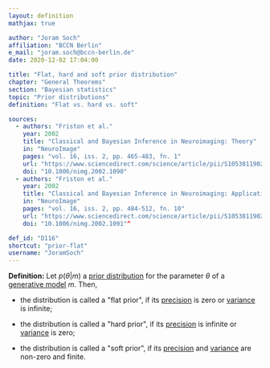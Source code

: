 ```yaml
---
layout: definition
mathjax: true

author: "Joram Soch"
affiliation: "BCCN Berlin"
e_mail: "joram.soch@bccn-berlin.de"
date: 2020-12-02 17:04:00

title: "Flat, hard and soft prior distribution"
chapter: "General Theorems"
section: "Bayesian statistics"
topic: "Prior distributions"
definition: "Flat vs. hard vs. soft"

sources:
  - authors: "Friston et al."
    year: 2002
    title: "Classical and Bayesian Inference in Neuroimaging: Theory"
    in: "NeuroImage"
    pages: "vol. 16, iss. 2, pp. 465-483, fn. 1"
    url: "https://www.sciencedirect.com/science/article/pii/S1053811902910906"
    doi: "10.1006/nimg.2002.1090"
  - authors: "Friston et al."
    year: 2002
    title: "Classical and Bayesian Inference in Neuroimaging: Applications"
    in: "NeuroImage"
    pages: "vol. 16, iss. 2, pp. 484-512, fn. 10"
    url: "https://www.sciencedirect.com/science/article/pii/S1053811902910918"
    doi: "10.1006/nimg.2002.1091"^

def_id: "D116"
shortcut: "prior-flat"
username: "JoramSoch"
---
```



**Definition:** Let $p(\theta \vert m)$ a [prior distribution](/D/prior) for the parameter $\theta$ of a [generative model](/D/gm) $m$. Then,

* the distribution is called a "flat prior", if its [precision](/D/prec) is zero or [variance](/D/var) is infinite;

* the distribution is called a "hard prior", if its [precision](/D/prec) is infinite or [variance](/D/var) is zero;

* the distribution is called a "soft prior", if its [precision](/D/prec) and [variance](/D/var) are non-zero and finite.